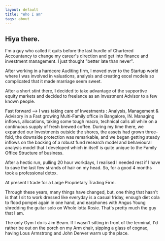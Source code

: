 ```yaml
---
layout: default
title: "Who I am"
tags: about
---
```


## Hiya there.

I'm a guy who called it quits before the last hurdle of Chartered Accountancy to change my career's direction and get into finance and investment management. I just thought "better late than never".

After working in a hardcore Auditing firm, I moved over to the Startup world where I was involved in valuations, analysis and creating excel models so complicated that it made marriage seem sweet.

After a short stint there, I decided to take advantage of the supportive equity markets and decided to freelance as an Investment Advisor to a few known people.

Fast forward --> I was taking care of Investments : Analysis, Management & Advisory in a Fast growing Multi-Family office in Bangalore, IN. Managing inflows, allocations, taking some tough macro, technical calls all while on a continuous supply of fresh brewed coffee.
During my time there, we expanded our Investments outside the shores, the assets had grown three-fold, the downside protection was remarkable, and we began getting steady inflows on the backing of a robust fund research model and behavioural analysis model that I developed which in itself is quite unique to the Family Office Structure of business.

After a hectic run, pulling 20 hour workdays, I realised I needed rest if I have to save the last few strands of hair on my head. So, for a good 4 months took a professional detox.

At present I trade for a Large Proprietary Trading Firm.

Through these years, many things have changed, but, one thing that hasn't is that I sit to work dressed like everyday is a casual friday, enough diet cola to flood pompei again in one hand, and earphones with Angus Young shredding the guitar solo on Whole lotta Rosie. That's pretty much the guy that I am.

The only Gym I do is Jim Beam. If I wasn't sitting in front of the terminal, I'd rather be out on the porch on my Arm chair, sipping a glass of cognac, having Lous Armstrong and John Denver warm up the place.